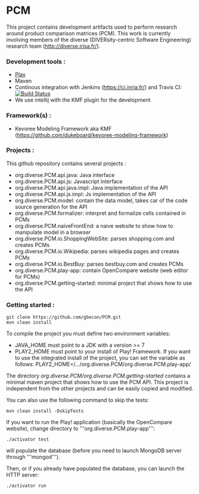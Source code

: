 PCM
===
This project contains development artifacts used to perform research around product comparison matrices (PCM). This work is currently involving members of the diverse (DIVERsity-centric Software Engineering) research team (http://diverse.irisa.fr/).


### Development tools :
 * [Play](https://www.playframework.com/)
 * Maven
 * Continous integration with Jenkins (https://ci.inria.fr/) and Travis CI: [![Build Status](https://travis-ci.org/gbecan/PCM.svg?branch=master)](https://travis-ci.org/gbecan/PCM)
 * We use intellij with the KMF plugin for the development

### Framework(s) :
 
 *  Kevoree Modeling Framework aka KMF (https://github.com/dukeboard/kevoree-modeling-framework)

### Projects :
This github repository contains several projects :

* org.diverse.PCM.api.java: Java interface
* org.diverse.PCM.api.js: Javascript interface
* org.diverse.PCM.api.java.impl: Java implementation of the API
* org.diverse.PCM.api.js.impl: Js implementation of the API
* org.diverse.PCM.model: contain the data model, takes car of the code source generation for the API
* org.diverse.PCM.formalizer: interpret and formalize cells contained in PCMs
* org.diverse.PCM.naiveFrontEnd: a naive website to show how to manipulate model in a browser
* org.diverse.PCM.io.ShoppingWebSite: parses shopping.com and creates PCMs
* org.diverse.PCM.io.Wikipedia: parses wikipedia pages and creates PCMs
* org.diverse.PCM.io.BestBuy: parses bestbuy.com and creates PCMs
* org.diverse.PCM.play-app: contain OpenCompare website (web editor for PCMs)
* org.diverse.PCM.getting-started: minimal project that shows how to use the API

### Getting started :

    git clone https://github.com/gbecan/PCM.git
    mvn clean install

To compile the project you must define two environment variables:
* JAVA\_HOME must point to a JDK with a version >= 7
* PLAY2\_HOME must point to your install of Play! Framework. If you want to use the integrated install of the project, you can set the variable as follows: PLAY2\_HOME=/.../org.diverse.PCM/org.diverse.PCM.play-app/

The directory _org.diverse.PCM/org.diverse.PCM.getting-started_ contains a minimal maven project that shows how to use the PCM API. This project is independent from the other projects and can be easily copied and modified.

You can also use the following command to skip the tests: 

    mvn clean install -DskipTests

If you want to run the Play! application (basically the OpenCompare website), change directory to '''org.diverse.PCM.play-app''':

    ./activator test

will populate the database (before you need to launch MongoDB server through '''mongod''').

Then, or if you already have populated the database, you can launch the HTTP server:

    ./activator run


